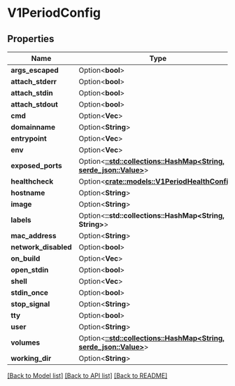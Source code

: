 # V1PeriodConfig

## Properties

Name | Type | Description | Notes
------------ | ------------- | ------------- | -------------
**args_escaped** | Option<**bool**> |  | [optional]
**attach_stderr** | Option<**bool**> |  | [optional]
**attach_stdin** | Option<**bool**> |  | [optional]
**attach_stdout** | Option<**bool**> |  | [optional]
**cmd** | Option<**Vec<String>**> |  | [optional]
**domainname** | Option<**String**> |  | [optional]
**entrypoint** | Option<**Vec<String>**> |  | [optional]
**env** | Option<**Vec<String>**> |  | [optional]
**exposed_ports** | Option<[**::std::collections::HashMap<String, serde_json::Value>**](serde_json::Value.md)> |  | [optional]
**healthcheck** | Option<[**crate::models::V1PeriodHealthConfig**](v1.HealthConfig.md)> |  | [optional]
**hostname** | Option<**String**> |  | [optional]
**image** | Option<**String**> |  | [optional]
**labels** | Option<**::std::collections::HashMap<String, String>**> |  | [optional]
**mac_address** | Option<**String**> |  | [optional]
**network_disabled** | Option<**bool**> |  | [optional]
**on_build** | Option<**Vec<String>**> |  | [optional]
**open_stdin** | Option<**bool**> |  | [optional]
**shell** | Option<**Vec<String>**> |  | [optional]
**stdin_once** | Option<**bool**> |  | [optional]
**stop_signal** | Option<**String**> |  | [optional]
**tty** | Option<**bool**> |  | [optional]
**user** | Option<**String**> |  | [optional]
**volumes** | Option<[**::std::collections::HashMap<String, serde_json::Value>**](serde_json::Value.md)> |  | [optional]
**working_dir** | Option<**String**> |  | [optional]

[[Back to Model list]](../README.md#documentation-for-models) [[Back to API list]](../README.md#documentation-for-api-endpoints) [[Back to README]](../README.md)


